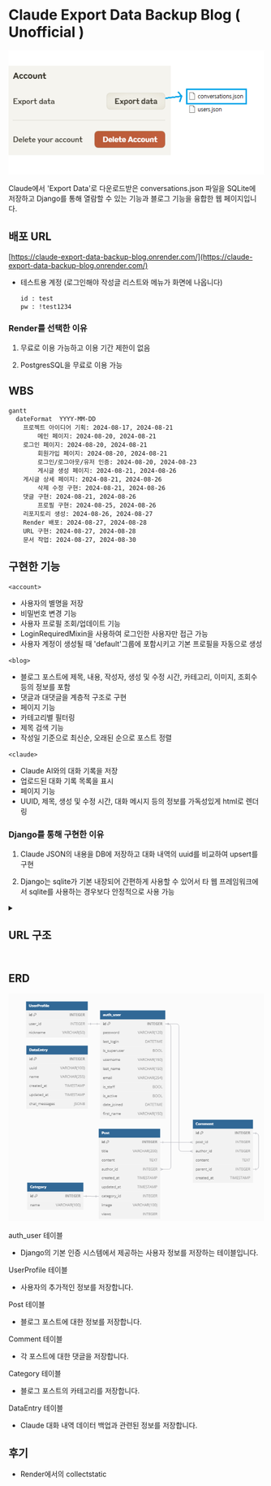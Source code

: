 # Claude Export Data Backup Blog ( Unofficial )

![json](./blog_project/media/export_data5.png)

Claude에서 'Export Data'로 다운로드받은 conversations.json 파일을 SQLite에 저장하고 Django를 통해 열람할 수 있는 기능과 블로그 기능을 융합한 웹 페이지입니다.



## 배포 URL
[https://claude-export-data-backup-blog.onrender.com/](https://claude-export-data-backup-blog.onrender.com/)

- 테스트용 계정 (로그인해야 작성글 리스트와 메뉴가 화면에 나옵니다)
  ```
  id : test
  pw : !test1234
  ```
  
### Render를 선택한 이유

 1. 무료로 이용 가능하고 이용 기간 제한이 없음

 2. PostgresSQL을 무료로 이용 가능


## WBS
```mermaid
gantt
  dateFormat  YYYY-MM-DD
	프로젝트 아이디어 기획: 2024-08-17, 2024-08-21	
    	메인 페이지: 2024-08-20, 2024-08-21
	로그인 페이지: 2024-08-20, 2024-08-21
    	회원가입 페이지: 2024-08-20, 2024-08-21
    	로그인/로그아웃/유저 인증: 2024-08-20, 2024-08-23
    	게시글 생성 페이지: 2024-08-21, 2024-08-26
   	게시글 상세 페이지: 2024-08-21, 2024-08-26
    	삭제 수정 구현: 2024-08-21, 2024-08-26
	댓글 구현: 2024-08-21, 2024-08-26
    	프로필 구현: 2024-08-25, 2024-08-26
	리포지토리 생성: 2024-08-26, 2024-08-27
	Render 배포: 2024-08-27, 2024-08-28
	URL 구현: 2024-08-27, 2024-08-28
	문서 작업: 2024-08-27, 2024-08-30
```

## 구현한 기능

`<account>`

- 사용자의 별명을 저장
- 비밀번호 변경 기능
- 사용자 프로필 조회/업데이트 기능
- LoginRequiredMixin을 사용하여 로그인한 사용자만 접근 가능
- 사용자 계정이 생성될 때 'default'그룹에 포함시키고 기본 프로필을 자동으로 생성

`<blog>`

- 블로그 포스트에 제목, 내용, 작성자, 생성 및 수정 시간, 카테고리, 이미지, 조회수 등의 정보를 포함
- 댓글과 대댓글을 계층적 구조로 구현
- 페이지 기능
- 카테고리별 필터링
- 제목 검색 기능
- 작성일 기준으로 최신순, 오래된 순으로 포스트 정렬

`<claude>`

- Claude AI와의 대화 기록을 저장
- 업로드된 대화 기록 목록을 표시
- 페이지 기능
- UUID, 제목, 생성 및 수정 시간, 대화 메시지 등의 정보를 가독성있게 html로 렌더링

### Django를 통해 구현한 이유

1. Claude JSON의 내용을 DB에 저장하고 대화 내역의 uuid를 비교하여 upsert를 구현

2. Django는 sqlite가 기본 내장되어 간편하게 사용할 수 있어서 타 웹 프레임워크에서 sqlite를 사용하는 경우보다 안정적으로 사용 가능


<details>
<summary><h2> URL 구조 <h2></summary>

- blog

| blog | URL pattern               | Name                 | 기능              |
|------|---------------------------|----------------------|-------------------|
|      | ' '                       | home                 | 메인 페이지        |
|      | blog/                     | post_list            | 게시글 목록        | 
|      | blog/write/               | write_post           | 게시글 작성        | 
|      | blog/<int:pk>/            | post_detail          | 게시글 디테일 페이지  |  
|      | blog/search/<str:tag>/    | search_posts         | 게시글 검색        | 
|      | blog/edit/<int:pk>/       | edit_post            | 게시글 수정        | 
|      | blog/delete/<int:pk>/     | delete_post          | 게시글 삭제        | 
|      | comment/<int:pk>/update/  | comment_update       | 댓글 수정          |
|      | comment/<int:pk>/delete/  | comment_delete       | 댓글 삭제          |

- claude

| claude | URL pattern      | Name        | 기능                            |
|--------|------------------|-------------|---------------------------------|
|        | ' '              | home        | claude 페이지 인덱스             |
|        | upload/          | upload_json | conversations.json 업로드        |
|        | list/            | list_entries| claude 대화 목록                 |  
|        | detail/<int:pk>/ | detail_entry| claude 대화 목록 상세 페이지      | 
|        | delete-all/      | delete_all  | 저장된 claude 대화 목록 전체 삭제 |

- account

| account | URL pattern           | Name                 | 기능            |
|---------|-----------------------|----------------------|----------------|
|         | register/             | register             | 회원 가입         |
|         | login/                | login                | 로그인           | 
|         | password_change/      | password_change      | 비밀번호 변경      | 
|         | password_change/done/ | password_change_done | 비밀번호 변경 완료  | 
|         | profile/              | profile              | 프로필 페이지      | 
|         | profile/update/       | profile_update       | 프로필 수정       |

<<<<<<< HEAD
=======
</details>

## ERD

![ERD](./blog_project/media/ERD2.png)

auth_user 테이블

- Django의 기본 인증 시스템에서 제공하는 사용자 정보를 저장하는 테이블입니다.

UserProfile 테이블

- 사용자의 추가적인 정보를 저장합니다.

Post 테이블

- 블로그 포스트에 대한 정보를 저장합니다.

Comment 테이블

- 각 포스트에 대한 댓글을 저장합니다.

Category 테이블

- 블로그 포스트의 카테고리를 저장합니다.

DataEntry 테이블

- Claude 대화 내역 데이터 백업과 관련된 정보를 저장합니다.


## 후기

- Render에서의 collectstatic 


